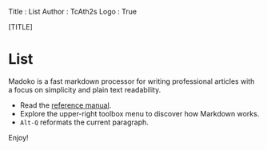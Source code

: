Title         : List
Author        : TcAth2s
Logo          : True

[TITLE]

# List

Madoko is a fast markdown processor for writing professional articles
with a focus on simplicity and plain text readability.

* Read the [reference manual].
* Explore the upper-right toolbox menu to discover how Markdown works. 
* `Alt-Q` reformats the current paragraph.

Enjoy!

[reference manual]: http://research.microsoft.com/en-us/um/people/daan/madoko/doc/reference.html  "Madoko reference manual"
